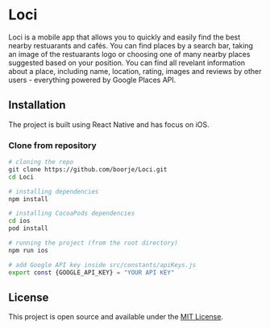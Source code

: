 # Loci

Loci is a mobile app that allows you to quickly and easily find the best nearby restuarants and cafés. You can find places by a search bar, taking an image of the restuarants logo or choosing one of many nearby places suggested based on your position. You can find all revelant information about a place, including name, location, rating, images and reviews by other users - everything powered by Google Places API. 

## Installation

The project is built using React Native and has focus on iOS. 

### Clone from repository
```bash
# cloning the repo
git clone https://github.com/boorje/Loci.git
cd Loci

# installing dependencies
npm install

# installing CocoaPods dependencies
cd ios
pod install

# running the project (from the root directory)
npm run ios

# add Google API key inside src/constants/apiKeys.js 
export const {GOOGLE_API_KEY} = "YOUR API KEY"
```

## License
This project is open source and available under the [MIT License](https://github.com/boorje/Loci/blob/master/LICENSE).
